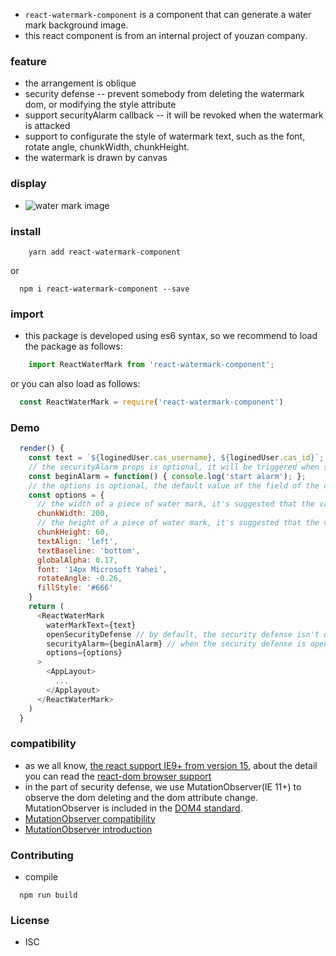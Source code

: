 
- `react-watermark-component` is a component that can generate a water mark background image.
- this react component is from an internal project of youzan company.

### feature
- the arrangement is oblique
- security defense -- prevent somebody from deleting the watermark dom, or modifying the style attribute
- support securityAlarm callback -- it will be revoked when the watermark is attacked
- support to configurate the style of watermark text, such as the font, rotate angle, chunkWidth, chunkHeight.
- the watermark is drawn by canvas

### display
- ![water mark image](http://okup5z621.bkt.clouddn.com/watermark.jpeg)

### install

```shell
    yarn add react-watermark-component
```
or

```shell
  npm i react-watermark-component --save
```

### import
- this package is developed using es6 syntax, so we recommend to load the package as follows:

```javascript
    import ReactWaterMark from 'react-watermark-component';
```

or you can also load as follows:

```javascript
  const ReactWaterMark = require('react-watermark-component')
```

### Demo

```javascript
  render() {
    const text = `${loginedUser.cas_username}, ${loginedUser.cas_id}`;
    // the securityAlarm props is optional, it will be triggered when someone is deleting the water mark dom or modifying the style attribute of the water mark dom.
    const beginAlarm = function() { console.log('start alarm'); };
    // the options is optional, the default value of the field of the options object is as follows.
    const options = {
      // the width of a piece of water mark, it's suggested that the value is more than the real width, such as the real width is 150, correspondingly the chunkWidth is 200
      chunkWidth: 200,
      // the height of a piece of water mark, it's suggested that the value is at least four times than the font-size of the real water mark text
      chunkHeight: 60,
      textAlign: 'left',
      textBaseline: 'bottom',
      globalAlpha: 0.17,
      font: '14px Microsoft Yahei',
      rotateAngle: -0.26,
      fillStyle: '#666'
    }
    return (
      <ReactWaterMark
        waterMarkText={text}
        openSecurityDefense // by default, the security defense isn't opened
        securityAlarm={beginAlarm} // when the security defense is opened and water mark is attacked, the securityAlarm callback will be called.
        options={options}
      >
        <AppLayout>
          ...
        </Applayout>
      </ReactWaterMark>
    )
  }
```

### compatibility
- as we all know, [the react support IE9+ from version 15](https://reactjs.org/blog/2016/01/12/discontinuing-ie8-support.html), about the detail you can read the [react-dom browser support](https://reactjs.org/docs/react-dom.html#browser-support)
- in the part of security defense, we use MutationObserver(IE 11+) to observe the dom deleting and the dom attribute change. MutationObserver is included in the [DOM4 standard](https://dom.spec.whatwg.org/#mutationobserver).
- [MutationObserver compatibility](https://caniuse.com/#search=MutationObserver)
- [MutationObserver introduction](https://developer.mozilla.org/en-US/docs/Web/API/MutationObserver)


### Contributing
- compile

```shell
  npm run build
```

### License
- ISC
